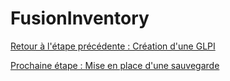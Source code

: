 # FusionInventory

[Retour à l'étape précédente : Création d'une GLPI](https://github.com/kevinguyodo/Linux-deuxieme-annee/blob/main/TP1/Cr%C3%A9ation%20GLPI.md)

[Prochaine étape : Mise en place d'une sauvegarde ](https://github.com/kevinguyodo/Linux-deuxieme-annee/blob/main/TP1/Sauvegarde%20GLPI.md)
